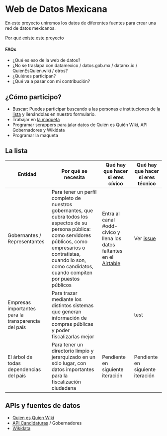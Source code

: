 # Web de Datos Mexicana

En este proyecto uniremos los datos de diferentes fuentes para crear una red de datos mexicanos.

[Por qué existe este proyecto](FAQs.md)

#### FAQs
- ¿Qué es eso de la web de datos?
- ¿No se traslapa con datamexico / datos.gob.mx / datamx.io / QuienEsQuien.wiki / otros?
- ¿Quiénes participan?
- ¿Qué va a pasar con mi contribución?

## ¿Cómo participo?

- Buscar: Puedes participar buscando a las personas e instituciones de [la lista](#la-lista) y llenándolas en nuestro formulario.
- Trabajar en [la maqueta](https://www.figma.com/file/jW9W6A0jFvSHtUqatV9Le2/Wireframing-in-Figma?node-id=0%3A1)  
- Programar scrappers para jalar datos de Quién es Quién Wiki, API Gobernadores y Wikidata
- Programar la maqueta

## La lista

| Entidad | Por qué se necesita | Qué hay que hacer si eres cívico | Qué hay que hacer si eres técnico |
| --- | --- | --- | --- | 
| Gobernantes / Representantes | Para tener un perfil completo de nuestros gobernantes, que cubra todos los aspectos de su persona pública: como servidores públicos, como empresarios o contratistas, cuando lo son, como candidatos, cuando compiten por puestos públicos | Entra al canal #odd-civico y llena los datos faltantes en el [Airtable](https://airtable.com/shr3U7qqrDZCE5qQx/tblnaRs3vQSj3yw61) | Ver [issue](https://github.com/CodeandoMexico/webdedatosmexicana/issues/7) |
| Empresas importantes para la transparencia del país | Para trazar mediante los distintos sistemas que generan información de compras públicas y poder fiscalizarlas mejor |  | test |
| El árbol de todas dependencias del país | Para tener un directorio limpio y jerarquizado en un sólo lugar, con datos importantes para la fiscalización ciudadana | Pendiente en siguiente iteración |  Pendiente en siguiente iteración |


## APIs y fuentes de datos

- [Quien es Quien Wiki](https://www.quienesquien.wiki/es/herramientas)
- [API Candidaturas](https://www.apielectoral.mx/) / Gobernadores
- [Wikidata](https://www.wikidata.org/wiki/Wikidata:Main_Page)
